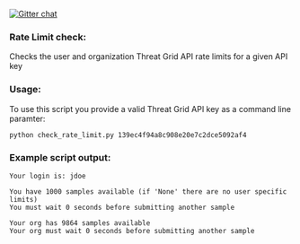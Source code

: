 [![Gitter chat](https://img.shields.io/badge/gitter-join%20chat-brightgreen.svg)](https://gitter.im/CiscoSecurity/Threat-Grid "Gitter chat")

### Rate Limit check:

Checks the user and organization Threat Grid API rate limits for a given API key

### Usage:
To use this script you provide a valid Threat Grid API key as a command line paramter:
```
python check_rate_limit.py 139ec4f94a8c908e20e7c2dce5092af4
```

### Example script output:
```
Your login is: jdoe

You have 1000 samples available (if 'None' there are no user specific limits)
You must wait 0 seconds before submitting another sample

Your org has 9864 samples available
Your org must wait 0 seconds before submitting another sample

```
